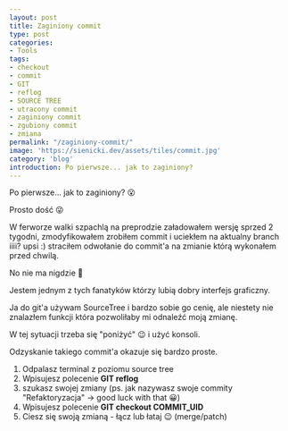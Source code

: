 ```yaml
---
layout: post
title: Zaginiony commit
type: post
categories:
- Tools
tags:
- checkout
- commit
- GIT
- reflog
- SOURCE TREE
- utracony commit
- zaginiony commit
- zgubiony commit
- zmiana
permalink: "/zaginiony-commit/"
image: 'https://sienicki.dev/assets/tiles/commit.jpg'
category: 'blog' 
introduction: Po pierwsze... jak to zaginiony?
---
```

Po pierwsze... jak to zaginiony? :open_mouth:

Prosto dość :stuck_out_tongue_winking_eye: 

W ferworze walki szpachlą na preprodzie załadowałem wersję sprzed 2 tygodni, 
zmodyfikowałem zrobiłem commit i uciekłem na aktualny branch iiii? upsi :) 
straciłem odwołanie do commit'a na zmianie którą wykonałem przed chwilą.

No nie ma nigdzie :bug:

Jestem jednym z tych fanatyków którzy lubią dobry interfejs graficzny.

Ja do git'a używam SourceTree i bardzo sobie go cenię, 
ale niestety nie znalazłem funkcji która pozwoliłaby mi odnaleźć moją zmianę.

W tej sytuacji trzeba się "poniżyć" :wink: i użyć konsoli.

Odzyskanie takiego commit'a okazuje się bardzo proste.

1. Odpalasz terminal z poziomu source tree
2. Wpisujesz polecenie **GIT reflog**
3. szukasz swojej zmiany (ps. jak nazywasz swoje commity "Refaktoryzacja" -> good luck with that :grinning:)
4. Wpisujesz polecenie **GIT checkout COMMIT_UID**
5. Ciesz się swoją zmianą - łącz lub łataj :wink: (merge/patch)